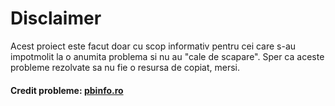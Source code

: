 # Disclaimer

Acest proiect este facut doar cu scop informativ pentru cei care s-au impotmolit la o anumita problema si nu au "cale de scapare". Sper ca aceste probleme rezolvate sa nu fie o resursa de copiat, mersi.

#### Credit probleme: [pbinfo.ro](https://pbinfo.ro)